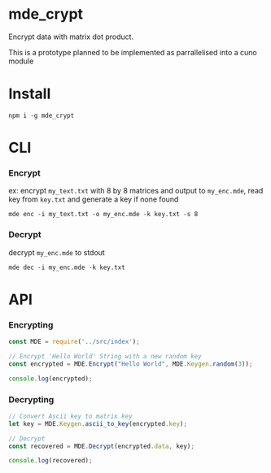 # mde_crypt

Encrypt data with matrix dot product. 


This is a prototype planned to be implemented as parrallelised into a cuno module

# Install

```
npm i -g mde_crypt
```

# CLI

### Encrypt


ex: encrypt `my_text.txt` with 8 by 8 matrices and output to `my_enc.mde`, read key from `key.txt` and generate a key if none found

```
mde enc -i my_text.txt -o my_enc.mde -k key.txt -s 8
```

### Decrypt

decrypt `my_enc.mde` to stdout

```
mde dec -i my_enc.mde -k key.txt
```

# API

### Encrypting

```js
const MDE = require('../src/index');

// Encrypt 'Hello World' String with a new random key
const encrypted = MDE.Encrypt("Hello World", MDE.Keygen.random(3));

console.log(encrypted);
```

### Decrypting

```js
// Convert Ascii key to matrix key
let key = MDE.Keygen.ascii_to_key(encrypted.key);

// Decrypt
const recovered = MDE.Decrypt(encrypted.data, key);

console.log(recovered);
```
 
